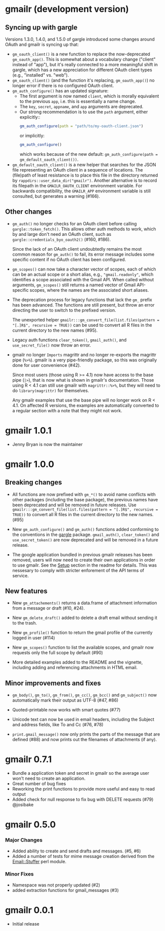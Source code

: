 # gmailr (development version)

## Syncing up with gargle

Versions 1.3.0, 1.4.0, and 1.5.0 of gargle introduced some changes around OAuth and gmailr is syncing up that:

* `gm_oauth_client()` is a new function to replace the now-deprecated
  `gm_oauth_app()`. This is somewhat about a vocabulary change ("client" instead
  of "app"), but it's really connected to a more meaningful shift in gargle,
  which has a new appreciation for different OAuth client types (e.g.,
  "installed" vs. "web").
* `gm_oauth_client()` (and the function it's replacing, `gm_oauth_app()`) no
  longer error if there is no configured OAuth client.
* `gm_auth_configure()` has an updated signature:
  - The first argument is now named `client`, which is morally equivalent to the
    previous `app`, i.e. this is essentially a name change.
  - The `key`, `secret`, `appname`, and `app` arguments are deprecated.
  - Our strong recommendation is to use the `path` argument, either explicitly::
    ``` r
    gm_auth_configure(path = "path/to/my-oauth-client.json")
    ```
    or implicitly:
    ``` r
    gm_auth_configure()
    ```
    which works because of the new default:
    `gm_auth_configure(path = gm_default_oauth_client())`.
* `gm_default_oauth_client()` is a new helper that searches for the JSON file
  representing an OAuth client in a sequence of locations. The (file)path of
  least resistance is to place this file in the directory returned by
  `rappdirs::user_data_dir("gmailr")`. Another alternative is to record its
  filepath in the `GMAILR_OAUTH_CLIENT` environment variable. For backwards
  compatibility, the `GMAILR_APP` environment variable is still consulted, but
  generates a warning (#166).

## Other changes

* `gm_auth()` no longer checks for an OAuth client before calling
  `gargle::token_fetch()`. This allows other auth methods to work, which by and
  large don't need an OAuth client, such as `gargle::credentials_byo_oauth2()`
  (#160, #186).
  
  Since the lack of an OAuth client undoubtedly remains the most common reason
  for `gm_auth()` to fail, its error message includes some specific content if
  no OAuth client has been configured.

* `gm_scopes()` can now take a character vector of scopes, each of which can be
  an actual scope or a short alias, e.g., `"gmail.readonly"`, which identifies a
  scope associated with the Gmail API. When called without arguments,
  `gm_scopes()` still returns a named vector of Gmail API-specific scopes, where
  the names are the associated short aliases.

* The deprecation process for legacy functions that lack the `gm_` prefix has
  been advanced. The functions are still present, but throw an error directing
  the user to switch to the prefixed version.

  The unexported helper
  `gmailr:::gm_convert_file(list.files(pattern = "[.]R$", recursive = TRUE))`
  can be used to convert all R files in the current directory to the new names
  (#95).
  
* Legacy auth functions `clear_token()`, `gmail_auth()`, and `use_secret_file()`
  now throw an error.
  
* gmailr no longer `Imports` magrittr and no longer re-exports the magrittr pipe
  (`%>%`). gmailr is a very pipe-friendly package, so this was originally done
  for user convenience (#42).
  
  Since most users (those using R >= 4.1) now have access to the base pipe
  (`|>`), that is now what is shown in gmailr's documentation. Those using R <
  4.1 can still use gmailr with `magrittr::%>%`, but they will need to do
  `library(magrittr)` for themselves.
  
  Any gmailr examples that use the base pipe will no longer work on R < 4.1. On
  affected R versions, the examples are automatically converted to a regular
  section with a note that they might not work.

# gmailr 1.0.1

* Jenny Bryan is now the maintainer

# gmailr 1.0.0

## Breaking changes

* All functions are now prefixed with `gm_*()` to avoid name conflicts with
  other packages (including the base package), the previous names have been deprecated
  and will be removed in future releases. Use 
  `gmailr:::gm_convert_file(list.files(pattern = "[.]R$", recursive = TRUE))`
  to convert all R files in the current directory to the new names. (#95)

* New `gm_auth_configure()` and `gm_auth()` functions added conforming to the
  conventions in the [gargle](https://cran.r-project.org/package=gargle) package.
  `gmail_auth()`, `clear_token()` and `use_secret_token()` are now deprecated and will be removed
  in a future release.

* The google application bundled in previous gmailr releases has been removed,
  users will now need to create their own applications in order to use gmailr. See
  the [Setup](https://github.com/r-lib/gmailr/blob/main/README.md#setup) section
  in the readme for details. This was nessesary to comply with stricter enforement
  of the API terms of service.

## New features

* New `gm_attachements()` returns a data.frame of attachment information from a
  message or draft (#10, #24).

* New `gm_delete_draft()` added to delete a draft email without sending it to the trash.

* New `gm_profile()` function to return the gmail profile of the currently
  logged in user (#114)

* New `gm_scopes()` function to list the available scopes, and gmailr now
  requests only the full scope by default (#90)

* More detailed examples added to the README and the vignette, including adding
  and referencing attachments in HTML email.

## Minor improvements and fixes

* `gm_body()`, `gm_to()`, `gm_from()`, `gm_cc()`, `gm_bcc()` and `gm_subject()`
  now automatically mark their output as UTF-8 (#47, #86)

* Quoted-printable now works with smart quotes (#77)

* Unicode text can now be used in email headers, including the Subject and
  address fields, like To and Cc (#76, #78)

* `print.gmail_message()` now only prints the parts of the message that are
  defined (#88) and now prints out the filenames of attachments (if any).

# gmailr 0.7.1

* Bundle a application token and secret in gmailr so the average user won't need to create an application.
* Great number of bug fixes
* Reworking the print functions to provide more useful and easy to read output
* Added check for null response to fix bug with DELETE requests (#79) @josibake

# gmailr 0.5.0

### Major Changes

* Added ability to create and send drafts and messages. (#5, #6)
* Added a number of tests for mime message creation derived from the [Email::Stuffer](http://search.cpan.org/~rjbs/Email-Stuffer-0.009/lib/Email/Stuffer.pm) perl module.

### Minor Fixes

* Namespace was not properly updated (#2)
* added extraction functions for gmail_messages (#3)

# gmailr 0.0.1

* Initial release
